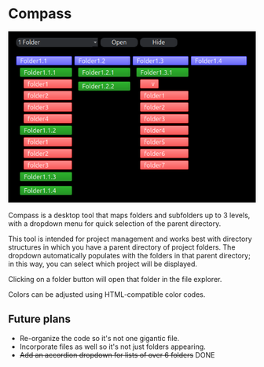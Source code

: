 # Compass

![Image showing four columns of buttons, with each row being a different folder. Subfolders are indented from the left and there is a bar at the top showing the directory path and an open and show button.](./images/screenshot1.png)

Compass is a desktop tool that maps folders and subfolders up to 3 levels, with a dropdown menu for quick selection of the parent directory.

This tool is intended for project management and works best with directory structures in which you have a parent directory of project folders. The dropdown automatically populates with the folders in that parent directory; in this way, you can select which project will be displayed.

Clicking on a folder button will open that folder in the file explorer.

Colors can be adjusted using HTML-compatible color codes.

## Future plans
- Re-organize the code so it's not one gigantic file.
- Incorporate files as well so it's not just folders appearing.
- ~~Add an accordion dropdown for lists of over 6 folders~~ DONE